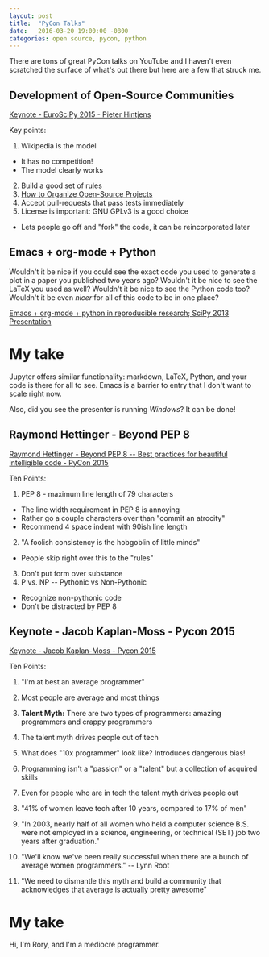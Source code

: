 ```yaml
---
layout: post
title:  "PyCon Talks"
date:   2016-03-20 19:00:00 -0800
categories: open source, pycon, python
---
```

There are tons of great PyCon talks on YouTube and I haven't even scratched the surface
of what's out there but here are a few that struck me.

## Development of Open-Source Communities

[Keynote - EuroSciPy 2015 - Pieter Hintjens](https://youtu.be/O8CbzKREAj4)

Key points:

1. Wikipedia is the model
  - It has no competition!
  - The model clearly works
2. Build a good set of rules
3. [How to Organize Open-Source Projects](http://zguide.zeromq.org/page:all#toc130)
4. Accept pull-requests that pass tests immediately
5. License is important: GNU GPLv3 is a good choice
  - Lets people go off and "fork" the code, it can be reincorporated later

## Emacs + org-mode + Python

Wouldn't it be nice if you could see the exact code you used to generate a plot
in a paper you published two years ago?
Wouldn't it be nice to see the LaTeX you used as well?
Wouldn't it be nice to see the Python code too? Wouldn't it be
even *nicer* for all of this code to be in one place?

[Emacs + org-mode + python in reproducible research; SciPy 2013 Presentation](https://youtu.be/1-dUkyn_fZA)

# My take

Jupyter offers similar functionality: markdown, LaTeX, Python, and your code is there for all to see.
Emacs is a barrier to entry that I don't want to scale right now.

Also, did you see the presenter is running *Windows*? It can be done!

## Raymond Hettinger - Beyond PEP 8

[Raymond Hettinger - Beyond PEP 8 -- Best practices for beautiful intelligible code - PyCon 2015](https://youtu.be/wf-BqAjZb8M)

Ten Points:

1. PEP 8 - maximum line length of 79 characters
  * The line width requirement in PEP 8 is annoying
  * Rather go a couple characters over than "commit an atrocity"
  * Recommend 4 space indent with 90ish line length
2. "A foolish consistency is the hobgoblin of little minds"
  * People skip right over this to the "rules"
3. Don't put form over substance
4. P vs. NP -- Pythonic vs Non-Pythonic
  * Recognize non-pythonic code
  * Don't be distracted by PEP 8

## Keynote - Jacob Kaplan-Moss - Pycon 2015

[Keynote - Jacob Kaplan-Moss - Pycon 2015](https://youtu.be/hIJdFxYlEKE)

Ten Points:

1. "I'm at best an average programmer"

2. Most people are average and most things

3. **Talent Myth:** There are two types of programmers: amazing programmers and
crappy programmers

4. The talent myth drives people out of tech

5. What does "10x programmer" look like? Introduces dangerous bias!

5. Programming isn't a "passion" or a "talent" but a collection of acquired skills

6. Even for people who are in tech the talent myth drives people out

7. "41% of women leave tech after 10 years, compared to 17% of men"

8. "In 2003, nearly half of all women who held a computer science B.S. were not employed in a science, engineering, or technical (SET) job two years after graduation."

9. "We'll know we've been really successful when there are a bunch of average women programmers." -- Lynn Root

10. "We need to dismantle this myth and build a community that acknowledges that average is actually pretty awesome"

# My take

Hi, I'm Rory, and I'm a mediocre programmer.
